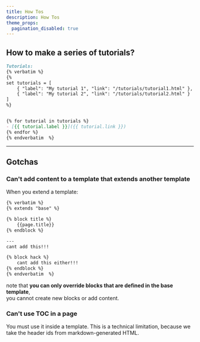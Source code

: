 ```yaml
---
title: How Tos
description: How Tos
theme_props:
  pagination_disabled: true
---
```



## How to make a series of tutorials?

```markdown
Tutorials:
{% verbatim %}
{%
set tutorials = [
    { "label": "My tutorial 1", "link": "/tutorials/tutorial1.html" },
    { "label": "My tutorial 2", "link": "/tutorials/tutorial2.html" }
]
%}


{% for tutorial in tutorials %}
- [{{ tutorial.label }}]({{ tutorial.link }})
{% endfor %}
{% endverbatim  %}
```




----


## Gotchas

### Can't add content to a template that extends another template
When you extend a template:
```markdown
{% verbatim %}
{% extends "base" %}

{% block title %}
    {{page.title}}
{% endblock %}

---
cant add this!!!

{% block hack %}
    cant add this either!!!
{% endblock %}
{% endverbatim  %}
```

note that **you can only override blocks that are defined in the base template**,  
you cannot create new blocks or add content.


### Can't use TOC in a page
You must use it inside a template.
This is a technical limitation, because we take the header ids from markdown-generated HTML.


